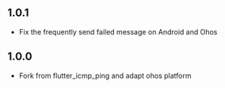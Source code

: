## 1.0.1
- Fix the frequently send failed message on Android and Ohos

## 1.0.0
- Fork from flutter_icmp_ping and adapt ohos platform
